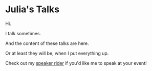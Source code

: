 Julia's Talks
===================

Hi.

I talk sometimes.

And the content of these talks are here.

Or at least they will be, when I put everything up.

Check out my [speaker rider](./speaker-rider.md) if you'd like me to speak at your event!
